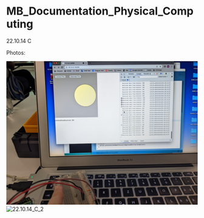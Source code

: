 # MB_Documentation_Physical_Computing

22.10.14 C

Photos:

![22.10.14_C_1](images/22.10.14_C_1.jpeg)
![22.10.14_C_2](images/22.10.14_C_2.jpeg)
